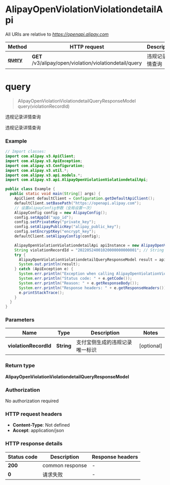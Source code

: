 # AlipayOpenViolationViolationdetailApi

All URIs are relative to *https://openapi.alipay.com*

| Method | HTTP request | Description |
|------------- | ------------- | -------------|
| [**query**](AlipayOpenViolationViolationdetailApi.md#query) | **GET** /v3/alipay/open/violation/violationdetail/query | 违规记录详情查询 |


<a name="query"></a>
# **query**
> AlipayOpenViolationViolationdetailQueryResponseModel query(violationRecordId)

违规记录详情查询

违规记录详情查询

### Example
```java
// Import classes:
import com.alipay.v3.ApiClient;
import com.alipay.v3.ApiException;
import com.alipay.v3.Configuration;
import com.alipay.v3.util.*;
import com.alipay.v3.api.models.*;
import com.alipay.v3.api.AlipayOpenViolationViolationdetailApi;

public class Example {
  public static void main(String[] args) {
    ApiClient defaultClient = Configuration.getDefaultApiClient();
    defaultClient.setBasePath("https://openapi.alipay.com");
    // 设置alipayConfig参数（全局设置一次）
    AlipayConfig config = new AlipayConfig();
    config.setAppId("app_id");
    config.setPrivateKey("private_key");
    config.setAlipayPublicKey("alipay_public_key");
    config.setEncryptKey("encrypt_key");
    defaultClient.setAlipayConfig(config);

    AlipayOpenViolationViolationdetailApi apiInstance = new AlipayOpenViolationViolationdetailApi(defaultClient);
    String violationRecordId = "20220524001020000000000001"; // String | 支付宝侧生成的违规记录唯一标识
    try {
      AlipayOpenViolationViolationdetailQueryResponseModel result = apiInstance.query(violationRecordId);
      System.out.println(result);
    } catch (ApiException e) {
      System.err.println("Exception when calling AlipayOpenViolationViolationdetailApi#query");
      System.err.println("Status code: " + e.getCode());
      System.err.println("Reason: " + e.getResponseBody());
      System.err.println("Response headers: " + e.getResponseHeaders());
      e.printStackTrace();
    }
  }
}
```

### Parameters

| Name | Type | Description  | Notes |
|------------- | ------------- | ------------- | -------------|
| **violationRecordId** | **String**| 支付宝侧生成的违规记录唯一标识 | [optional] |

### Return type

**AlipayOpenViolationViolationdetailQueryResponseModel**

### Authorization

No authorization required

### HTTP request headers

 - **Content-Type**: Not defined
 - **Accept**: application/json

### HTTP response details
| Status code | Description | Response headers |
|-------------|-------------|------------------|
| **200** | common response |  -  |
| **0** | 请求失败 |  -  |

